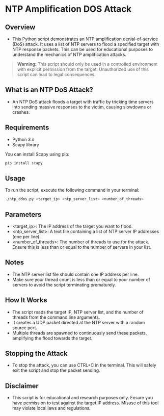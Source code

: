 # NTP Amplification DOS Attack

## Overview

- This Python script demonstrates an NTP amplification denial-of-service (DoS) attack. It uses a list of NTP servers to flood a specified target with NTP response packets. This can be used for educational purposes to understand the mechanics of NTP amplification attacks.

> **Warning:** This script should only be used in a controlled environment with explicit permission from the target. Unauthorized use of this script can lead to legal consequences.

## What is an NTP DoS Attack?
- An NTP DoS attack floods a target with traffic by tricking time servers into sending massive responses to the victim, causing slowdowns or crashes.
  
## Requirements

- Python 3.x
- Scapy library

You can install Scapy using pip:

```bash
pip install scapy
```

## Usage

To run the script, execute the following command in your terminal:

```bash
./ntp_ddos.py <target_ip> <ntp_server_list> <number_of_threads>
```

## Parameters

- <target_ip>: The IP address of the target you want to flood.
- <ntp_server_list>: A text file containing a list of NTP server IP addresses (one per line).
- <number_of_threads>: The number of threads to use for the attack. Ensure this is less than or equal to the number of servers in your list.

## Notes

- The NTP server list file should contain one IP address per line.
- Make sure your thread count is less than or equal to your number of servers to avoid the script terminating prematurely.

## How It Works

- The script reads the target IP, NTP server list, and the number of threads from the command line arguments.
- It creates a UDP packet directed at the NTP server with a random source port.
- Multiple threads are spawned to continuously send these packets, amplifying the flood towards the target.

## Stopping the Attack

- To stop the attack, you can use CTRL+C in the terminal. This will safely exit the script and stop the packet sending.

## Disclaimer

- This script is for educational and research purposes only. Ensure you have permission to test against the target IP address. Misuse of this tool may violate local laws and regulations.
